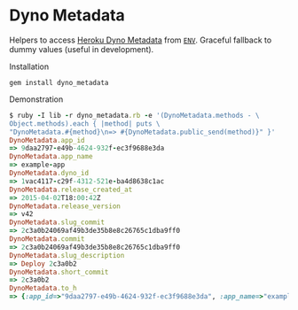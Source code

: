 # Dyno Metadata

Helpers to access [Heroku Dyno Metadata](https://devcenter.heroku.com/articles/dyno-metadata) from [`ENV`](https://ruby-doc.org/core-2.2.0/ENV.html). Graceful fallback to dummy values (useful in development).

Installation

    gem install dyno_metadata

Demonstration

```ruby
$ ruby -I lib -r dyno_metadata.rb -e '(DynoMetadata.methods - \
Object.methods).each { |method| puts \
"DynoMetadata.#{method}\n=> #{DynoMetadata.public_send(method)}" }'
DynoMetadata.app_id
=> 9daa2797-e49b-4624-932f-ec3f9688e3da
DynoMetadata.app_name
=> example-app
DynoMetadata.dyno_id
=> 1vac4117-c29f-4312-521e-ba4d8638c1ac
DynoMetadata.release_created_at
=> 2015-04-02T18:00:42Z
DynoMetadata.release_version
=> v42
DynoMetadata.slug_commit
=> 2c3a0b24069af49b3de35b8e8c26765c1dba9ff0
DynoMetadata.commit
=> 2c3a0b24069af49b3de35b8e8c26765c1dba9ff0
DynoMetadata.slug_description
=> Deploy 2c3a0b2
DynoMetadata.short_commit
=> 2c3a0b2
DynoMetadata.to_h
=> {:app_id=>"9daa2797-e49b-4624-932f-ec3f9688e3da", :app_name=>"example-app", :dyno_id=>"1vac4117-c29f-4312-521e-ba4d8638c1ac", :release_created_at=>"2015-04-02T18:00:42Z", :release_version=>"v42", :slug_commit=>"2c3a0b24069af49b3de35b8e8c26765c1dba9ff0", :slug_description=>"Deploy 2c3a0b2", :short_commit=>"2c3a0b2"}
```
